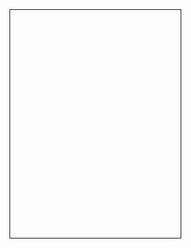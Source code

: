   <head>
    <title>Space Invaders</title>
    <style>
      #game-board {
        position: relative;
        width: 300px;
        height: 400px;
        border: 1px solid black;
      }
      .player {
        position: absolute;
        bottom: 10px;
        left: 135px;
        width: 30px;
        height: 20px;
        background-color: blue;
      }
      .bullet {
        position: absolute;
        background-color: red;
        width: 3px;
        height: 10px;
      }
      .invader {
        position: absolute;
        width: 20px;
        height: 20px;
        background-color: green;
      }
    </style>
  </head>
  <body>
    <div id="game-board"></div>

<script>
  document.addEventListener('DOMContentLoaded', () => {
    const gameBoard = document.getElementById('game-board');
    const player = createPlayer();
    gameBoard.appendChild(player);
    let invaders = [];
    for (let i = 0; i < 10; i++) {
      const invader = createInvader(i * 30 + 30, 30);
      invaders.push(invader);
      gameBoard.appendChild(invader);
    }

    let bullets = [];
    document.addEventListener('keydown', (event) => {
      if (event.code === 'Space') {
        const bullet = createBullet(player.offsetLeft + 14);
        bullets.push(bullet);
        gameBoard.appendChild(bullet);
      }
    });

    document.addEventListener('keydown', (event) => {
      if (event.code === 'ArrowLeft') {
        movePlayerLeft();
      } else if (event.code === 'ArrowRight') {
        movePlayerRight();
      }
    });

    setInterval(() => {
      moveInvaders(invaders);
      moveBullets(bullets);
      detectCollisions(invaders, bullets);
    }, 500);

    function movePlayerLeft() {
      const currentLeft = parseInt(player.style.left);
      if (currentLeft > 0) {
        player.style.left = currentLeft - 10 + 'px';
      }
    }

    function movePlayerRight() {
      const currentLeft = parseInt(player.style.left);
      if (currentLeft < gameBoard.offsetWidth - player.offsetWidth) {
        player.style.left = currentLeft + 10 + 'px';
      }
    }
  });

  function createPlayer() {
    const player = document.createElement('div');
    player.className = 'player';
    return player;
  }

  function createBullet(x) {
    const bullet = document.createElement('div');
    bullet.className = 'bullet';
    bullet.style.left = x + 'px';
    bullet.style.bottom = '30px';
    return bullet;
  }

  function createInvader(x, y) {
    const invader = document.createElement('div');
    invader.className = 'invader';
    invader.style.left = x + 'px';
    invader.style.top = y + 'px';
    return invader;
  }

  function moveInvaders(invaders) {
    invaders.forEach((invader) => {
      invader.style.top = parseInt(invader.style.top) + 20 + 'px';
      if (parseInt(invader.style.top) >= 400) {
        invader.style.top = '30px';
      }
    });
  }

  function moveBullets(bullets) {
    bullets.forEach((bullet) => {
      bullet.style.bottom = parseInt(bullet.style.bottom) + 20 + 'px';
      if (parseInt(bullet.style.bottom) >= 400) {
        bullet.remove();
        bullets.splice(bullets.indexOf(bullet), 1);
      }
    });
  }

  function detectCollisions(invaders, bullets) {
    invaders.forEach((invader) => {
      bullets.forEach((bullet) => {
        if (
          bullet.offsetLeft >= invader.offsetLeft &&
          bullet.offsetLeft <= invader.offsetLeft + 20 &&
          bullet.offsetTop <= invader.offsetTop + 20
        ) {
          invader.remove();
          invaders.splice(invaders.indexOf(invader), 1);
          bullet.remove();
          bullets.splice(bullets.indexOf(bullet), 1);
        }
      });
    });
  }

</script>

  </body>
